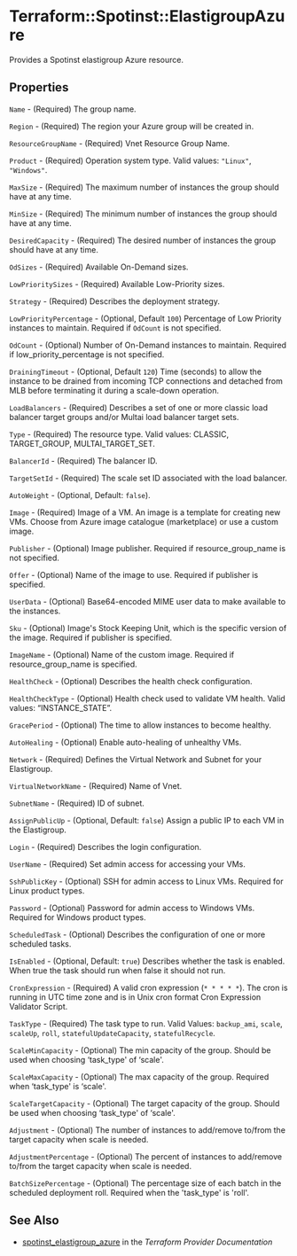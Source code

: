 # Terraform::Spotinst::ElastigroupAzure

Provides a Spotinst elastigroup Azure resource.

## Properties

`Name` - (Required) The group name.

`Region` - (Required) The region your Azure group will be created in.

`ResourceGroupName` - (Required) Vnet Resource Group Name.

`Product` - (Required) Operation system type. Valid values: `"Linux"`, `"Windows"`.

`MaxSize` - (Required) The maximum number of instances the group should have at any time.

`MinSize` - (Required) The minimum number of instances the group should have at any time.

`DesiredCapacity` - (Required) The desired number of instances the group should have at any time.

`OdSizes` - (Required) Available On-Demand sizes.

`LowPrioritySizes` - (Required) Available Low-Priority sizes.

`Strategy` - (Required) Describes the deployment strategy.

`LowPriorityPercentage` - (Optional, Default `100`) Percentage of Low Priority instances to maintain. Required if `OdCount` is not specified.

`OdCount` - (Optional) Number of On-Demand instances to maintain. Required if low_priority_percentage is not specified.

`DrainingTimeout` - (Optional, Default `120`) Time (seconds) to allow the instance to be drained from incoming TCP connections and detached from MLB before terminating it during a scale-down operation.

`LoadBalancers` - (Required) Describes a set of one or more classic load balancer target groups and/or Multai load balancer target sets.

`Type` - (Required) The resource type. Valid values: CLASSIC, TARGET_GROUP, MULTAI_TARGET_SET.

`BalancerId` - (Required) The balancer ID.

`TargetSetId` - (Required) The scale set ID associated with the load balancer.

`AutoWeight` - (Optional, Default: `false`).

`Image` - (Required) Image of a VM. An image is a template for creating new VMs. Choose from Azure image catalogue (marketplace) or use a custom image.

`Publisher` - (Optional) Image publisher. Required if resource_group_name is not specified.

`Offer` - (Optional) Name of the image to use. Required if publisher is specified.

`UserData` - (Optional) Base64-encoded MIME user data to make available to the instances.

`Sku` - (Optional) Image's Stock Keeping Unit, which is the specific version of the image. Required if publisher is specified.

`ImageName` - (Optional) Name of the custom image. Required if resource_group_name is specified.

`HealthCheck` - (Optional) Describes the health check configuration.

`HealthCheckType` - (Optional) Health check used to validate VM health. Valid values: “INSTANCE_STATE”.

`GracePeriod` - (Optional) The time to allow instances to become healthy.

`AutoHealing` - (Optional) Enable auto-healing of unhealthy VMs.

`Network` - (Required) Defines the Virtual Network and Subnet for your Elastigroup.

`VirtualNetworkName` - (Required) Name of Vnet.

`SubnetName` - (Required) ID of subnet.

`AssignPublicUp` - (Optional, Default: `false`) Assign a public IP to each VM in the Elastigroup.

`Login` - (Required) Describes the login configuration.

`UserName` - (Required) Set admin access for accessing your VMs.

`SshPublicKey` - (Optional) SSH for admin access to Linux VMs. Required for Linux product types.

`Password` - (Optional) Password for admin access to Windows VMs. Required for Windows product types.

`ScheduledTask` - (Optional) Describes the configuration of one or more scheduled tasks.

`IsEnabled` - (Optional, Default: `true`) Describes whether the task is enabled. When true the task should run when false it should not run.

`CronExpression` - (Required) A valid cron expression (`* * * * *`). The cron is running in UTC time zone and is in Unix cron format Cron Expression Validator Script.

`TaskType` - (Required) The task type to run. Valid Values: `backup_ami`, `scale`, `scaleUp`, `roll`, `statefulUpdateCapacity`, `statefulRecycle`.

`ScaleMinCapacity` - (Optional) The min capacity of the group. Should be used when choosing ‘task_type' of ‘scale'.

`ScaleMaxCapacity` - (Optional) The max capacity of the group. Required when ‘task_type' is ‘scale'.

`ScaleTargetCapacity` - (Optional) The target capacity of the group. Should be used when choosing ‘task_type' of ‘scale'.

`Adjustment` - (Optional) The number of instances to add/remove to/from the target capacity when scale is needed.

`AdjustmentPercentage` - (Optional) The percent of instances to add/remove to/from the target capacity when scale is needed.

`BatchSizePercentage` - (Optional) The percentage size of each batch in the scheduled deployment roll. Required when the 'task_type' is 'roll'.


## See Also

* [spotinst_elastigroup_azure](https://www.terraform.io/docs/providers/spotinst/r/elastigroup_azure.html) in the _Terraform Provider Documentation_